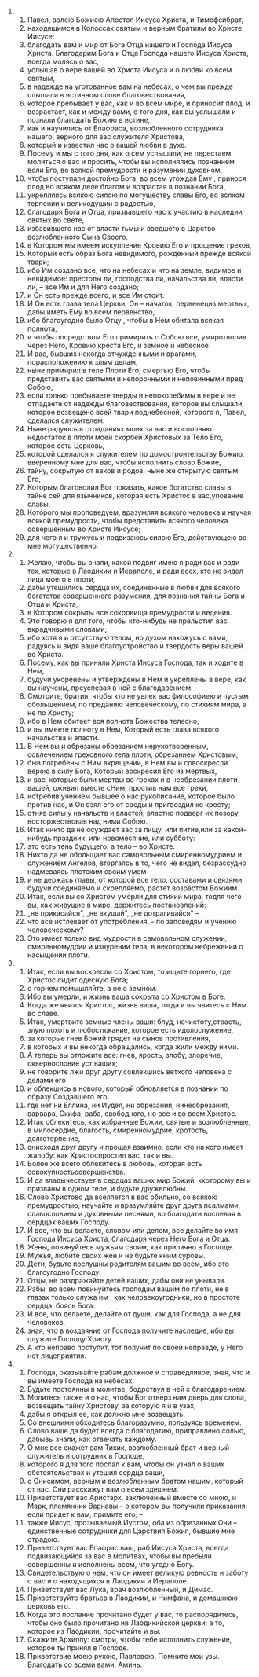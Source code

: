 <ol>
  <li>
    <ol>
      <li>Павел, волею Божиею Апостол Иисуса Христа, и Тимофейбрат,</li>
      <li>находящимся в Колоссах святым и верным братиям во Христе Иисусе:</li>
      <li>благодать вам и мир от Бога Отца нашего и Господа Иисуса Христа. Благодарим Бога и Отца Господа нашего Иисуса Христа, всегда молясь о вас,</li>
      <li>услышав о вере вашей во Христа Иисуса и о любви ко всем святым,</li>
      <li>в надежде на уготованное вам на небесах, о чем вы прежде слышали в истинном слове благовествования,</li>
      <li>которое пребывает у вас, как и во всем мире, и приносит плод, и возрастает, как и между вами, с того дня, как вы услышали и познали благодать Божию в истине,</li>
      <li>как и научились от Епафраса, возлюбленного сотрудника нашего, верного для вас служителя Христова,</li>
      <li>который и известил нас о вашей любви в духе.</li>
      <li>Посему и мы с того дня, как о сем услышали, не перестаем молиться о вас и просить, чтобы вы исполнялись познанием воли Его, во всякой премудрости и разумении духовном,</li>
      <li>чтобы поступали достойно Бога, во всем угождая Ему , принося плод во всяком деле благом и возрастая в познании Бога,</li>
      <li>укрепляясь всякою силою по могуществу славы Его, во всяком терпении и великодушии с радостью,</li>
      <li>благодаря Бога и Отца, призвавшего нас к участию в наследии святых во свете,</li>
      <li>избавившего нас от власти тьмы и введшего в Царство возлюбленного Сына Своего,</li>
      <li>в Котором мы имеем искупление Кровию Его и прощение грехов,</li>
      <li>Который есть образ Бога невидимого, рожденный прежде всякой твари;</li>
      <li>ибо Им создано все, что на небесах и что на земле, видимое и невидимое: престолы ли, господства ли, начальства ли, власти ли, – все Им и для Него создано;</li>
      <li>и Он есть прежде всего, и все Им стоит.</li>
      <li>И Он есть глава тела Церкви; Он – начаток, первенециз мертвых, дабы иметь Ему во всем первенство,</li>
      <li>ибо благоугодно было Отцу , чтобы в Нем обитала всякая полнота,</li>
      <li>и чтобы посредством Его примирить с Собою все, умиротворив через Него, Кровию креста Его, и земное и небесное.</li>
      <li>И вас, бывших некогда отчужденными и врагами, порасположению к злым делам,</li>
      <li>ныне примирил в теле Плоти Его, смертью Его, чтобы представить вас святыми и непорочными и неповинными пред Собою,</li>
      <li>если только пребываете тверды и непоколебимы в вере и не отпадаете от надежды благовествования, которое вы слышали, которое возвещено всей твари поднебесной, которого я, Павел, сделался служителем.</li>
      <li>Ныне радуюсь в страданиях моих за вас и восполняю недостаток в плоти моей скорбей Христовых за Тело Его, которое есть Церковь,</li>
      <li>которой сделался я служителем по домостроительству Божию, вверенному мне для вас, чтобы исполнить слово Божие,</li>
      <li>тайну, сокрытую от веков и родов, ныне же открытую святым Его,</li>
      <li>Которым благоволил Бог показать, какое богатство славы в тайне сей для язычников, которая есть Христос в вас,упование славы,</li>
      <li>Которого мы проповедуем, вразумляя всякого человека и научая всякой премудрости, чтобы представить всякого человека совершенным во Христе Иисусе;</li>
      <li>для чего я и тружусь и подвизаюсь силою Его, действующею во мне могущественно.</li>
    </ol>
  </li>
  <li>
    <ol>
      <li>Желаю, чтобы вы знали, какой подвиг имею я ради вас и ради тех, которые в Лаодикии и Иераполе, и ради всех, кто не видел лица моего в плоти,</li>
      <li>дабы утешились сердца их, соединенные в любви для всякого богатства совершенного разумения, для познания тайны Бога и Отца и Христа,</li>
      <li>в Котором сокрыты все сокровища премудрости и ведения.</li>
      <li>Это говорю я для того, чтобы кто-нибудь не прельстил вас вкрадчивыми словами;</li>
      <li>ибо хотя я и отсутствую телом, но духом нахожусь с вами, радуясь и видя ваше благоустройство и твердость веры вашей во Христа.</li>
      <li>Посему, как вы приняли Христа Иисуса Господа, так и ходите в Нем,</li>
      <li>будучи укоренены и утверждены в Нем и укреплены в вере, как вы научены, преуспевая в ней с благодарением.</li>
      <li>Смотрите, братия, чтобы кто не увлек вас философиею и пустым обольщением, по преданию человеческому, по стихиям мира, а не по Христу;</li>
      <li>ибо в Нем обитает вся полнота Божества телесно,</li>
      <li>и вы имеете полноту в Нем, Который есть глава всякого начальства и власти.</li>
      <li>В Нем вы и обрезаны обрезанием нерукотворенным, совлечением греховного тела плоти, обрезанием Христовым;</li>
      <li>быв погребены с Ним вкрещении, в Нем вы и совоскресли верою в силу Бога, Который воскресил Его из мертвых,</li>
      <li>и вас, которые были мертвы во грехах и в необрезании плоти вашей, оживил вместе сНим, простив нам все грехи,</li>
      <li>истребив учением бывшее о нас рукописание, которое было против нас, и Он взял его от среды и пригвоздил ко кресту;</li>
      <li>отняв силы у начальств и властей, властно подверг их позору, восторжествовав над ними Собою.</li>
      <li>Итак никто да не осуждает вас за пищу, или питие,или за какой-нибудь праздник, или новомесячие, или субботу:</li>
      <li>это есть тень будущего, а тело – во Христе.</li>
      <li>Никто да не обольщает вас самовольным смиренномудрием и служением Ангелов, вторгаясь в то, чего не видел, безрассудно надмеваясь плотским своим умом</li>
      <li>и не держась главы, от которой все тело, составами и связями будучи соединяемо и скрепляемо, растет возрастом Божиим.</li>
      <li>Итак, если вы со Христом умерли для стихий мира, тодля чего вы, как живущие в мире, держитесь постановлений:</li>
      <li>„не прикасайся", „не вкушай", „не дотрагивайся" –</li>
      <li>что все истлевает от употребления, - по заповедям и учению человеческому?</li>
      <li>Это имеет только вид мудрости в самовольном служении, смиренномудрии и изнурении тела, в некотором небрежении о насыщении плоти.</li>
    </ol>
  </li>
  <li>
    <ol>
      <li>Итак, если вы воскресли со Христом, то ищите горнего, где Христос сидит одесную Бога;</li>
      <li>о горнем помышляйте, а не о земном.</li>
      <li>Ибо вы умерли, и жизнь ваша сокрыта со Христом в Боге.</li>
      <li>Когда же явится Христос, жизнь ваша, тогда и вы явитесь с Ним во славе.</li>
      <li>Итак, умертвите земные члены ваши: блуд, нечистоту,страсть, злую похоть и любостяжание, которое есть идолослужение,</li>
      <li>за которые гнев Божий грядет на сынов противления,</li>
      <li>в которых и вы некогда обращались, когда жили между ними.</li>
      <li>А теперь вы отложите все: гнев, ярость, злобу, злоречие, сквернословие уст ваших;</li>
      <li>не говорите лжи друг другу,совлекшись ветхого человека с делами его</li>
      <li>и облекшись в нового, который обновляется в познании по образу Создавшего его,</li>
      <li>где нет ни Еллина, ни Иудея, ни обрезания, нинеобрезания, варвара, Скифа, раба, свободного, но все и во всем Христос.</li>
      <li>Итак облекитесь, как избранные Божии, святые и возлюбленные, в милосердие, благость, смиренномудрие, кротость, долготерпение,</li>
      <li>снисходя друг другу и прощая взаимно, если кто на кого имеет жалобу: как Христоспростил вас, так и вы.</li>
      <li>Более же всего облекитесь в любовь, которая есть совокупностьсовершенства.</li>
      <li>И да владычествует в сердцах ваших мир Божий, ккоторому вы и призваны в одном теле, и будьте дружелюбны.</li>
      <li>Слово Христово да вселяется в вас обильно, со всякою премудростью; научайте и вразумляйте друг друга псалмами, славословием и духовными песнями, во благодати воспевая в сердцах ваших Господу.</li>
      <li>И все, что вы делаете, словом или делом, все делайте во имя Господа Иисуса Христа, благодаря через Него Бога и Отца.</li>
      <li>Жены, повинуйтесь мужьям своим, как прилично в Господе.</li>
      <li>Мужья, любите своих жен и не будьте кним суровы.</li>
      <li>Дети, будьте послушны родителям вашим во всем, ибо это благоугодно Господу.</li>
      <li>Отцы, не раздражайте детей ваших, дабы они не унывали.</li>
      <li>Рабы, во всем повинуйтесь господам вашим по плоти, не в глазах только служа им , как человекоугодники, но в простоте сердца, боясь Бога.</li>
      <li>И все, что делаете, делайте от души, как для Господа, а не для человеков,</li>
      <li>зная, что в воздаяние от Господа получите наследие, ибо вы служите Господу Христу.</li>
      <li>А кто неправо поступит, тот получит по своей неправде, у Него нет лицеприятия.</li>
    </ol>
  </li>
  <li>
    <ol>
      <li>Господа, оказывайте рабам должное и справедливое, зная, что и вы имеете Господа на небесах.</li>
      <li>Будьте постоянны в молитве, бодрствуя в ней с благодарением.</li>
      <li>Молитесь также и о нас, чтобы Бог отверз нам дверь для слова, возвещать тайну Христову, за которую я и в узах,</li>
      <li>дабы я открыл ее, как должно мне возвещать.</li>
      <li>Со внешними обходитесь благоразумно, пользуясь временем.</li>
      <li>Слово ваше да будет всегда с благодатию, приправлено солью, дабывы знали, как отвечать каждому.</li>
      <li>О мне все скажет вам Тихик, возлюбленный брат и верный служитель и сотрудник в Господе,</li>
      <li>которого я для того послал к вам, чтобы он узнал о ваших обстоятельствах и утешил сердца ваши,</li>
      <li>с Онисимом, верным и возлюбленным братом нашим, который от вас. Они расскажут вам о всем здешнем.</li>
      <li>Приветствует вас Аристарх, заключенный вместе со мною, и Марк, племянник Варнавы – о котором вы получили приказания: если придет к вам, примите его, –</li>
      <li>также Иисус, прозываемый Иустом, оба из обрезанных.Они – единственные сотрудники для Царствия Божия, бывшие мне отрадою.</li>
      <li>Приветствует вас Епафрас ваш, раб Иисуса Христа, всегда подвизающийся за вас в молитвах, чтобы вы пребыли совершенны и исполнены всем, что угодно Богу.</li>
      <li>Свидетельствую о нем, что он имеет великую ревность и заботу о вас и о находящихся в Лаодикии и Иераполе.</li>
      <li>Приветствует вас Лука, врач возлюбленный, и Димас.</li>
      <li>Приветствуйте братьев в Лаодикии, и Нимфана, и домашнюю церковь его.</li>
      <li>Когда это послание прочитано будет у вас, то распорядитесь, чтобы оно было прочитано ив Лаодикийской церкви; а то, которое из Лаодикии, прочитайте и вы.</li>
      <li>Скажите Архиппу: смотри, чтобы тебе исполнить служение, которое ты принял в Господе.</li>
      <li>Приветствие моею рукою, Павловою. Помните мои узы. Благодать со всеми вами. Аминь.</li>
    </ol>
  </li>
</ol>
